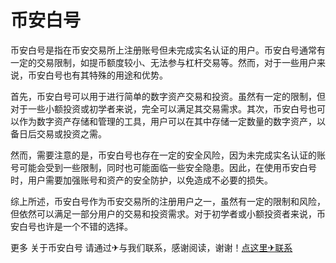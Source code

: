 # 币安白号

币安白号是指在币安交易所上注册账号但未完成实名认证的用户。币安白号通常有一定的交易限制，如提币额度较小、无法参与杠杆交易等。然而，对于一些用户来说，币安白号也有其特殊的用途和优势。

首先，币安白号可以用于进行简单的数字资产交易和投资。虽然有一定的限制，但对于一些小额投资或初学者来说，完全可以满足其交易需求。其次，币安白号也可以作为数字资产存储和管理的工具，用户可以在其中存储一定数量的数字资产，以备日后交易或投资之需。

然而，需要注意的是，币安白号也存在一定的安全风险，因为未完成实名认证的账号可能会受到一些限制，同时也可能面临一些安全隐患。因此，在使用币安白号时，用户需要加强账号和资产的安全防护，以免造成不必要的损失。

综上所述，币安白号作为币安交易所的注册用户之一，虽然有一定的限制和风险，但依然可以满足一部分用户的交易和投资需求。对于初学者或小额投资者来说，币安白号也许是一个不错的选择。

更多 关于币安白号 请通过✈与我们联系，感谢阅读，谢谢！[点这里✈联系](https://ads.k02.cc)